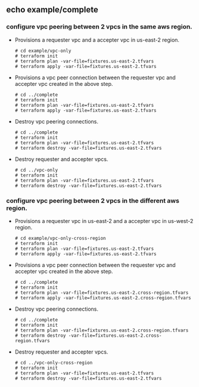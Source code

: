 ## echo example/complete

### configure vpc peering between 2 vpcs in the same aws region.

- Provisions a requester vpc and a accepter vpc in us-east-2 region.
    ```
    # cd example/vpc-only
    # terraform init
    # terraform plan -var-file=fixtures.us-east-2.tfvars
    # terraform apply -var-file=fixtures.us-east-2.tfvars
    ```

- Provisions a vpc peer connection between the requester vpc and accepter vpc 
  created in the above step.
    ```
    # cd ../complete
    # terraform init
    # terraform plan -var-file=fixtures.us-east-2.tfvars
    # terraform apply -var-file=fixtures.us-east-2.tfvars
    ```

- Destroy vpc peering connections.
    ```
    # cd ../complete
    # terraform init
    # terraform plan -var-file=fixtures.us-east-2.tfvars
    # terraform destroy -var-file=fixtures.us-east-2.tfvars
    ```
  
- Destroy requester and accepter vpcs.
    ```
    # cd ../vpc-only
    # terraform init
    # terraform plan -var-file=fixtures.us-east-2.tfvars
    # terraform destroy -var-file=fixtures.us-east-2.tfvars
    ```

### configure vpc peering between 2 vpcs in the different aws region.

- Provisions a requester vpc in us-east-2 and a accepter vpc in us-west-2 region.
    ```
    # cd example/vpc-only-cross-region
    # terraform init
    # terraform plan -var-file=fixtures.us-east-2.tfvars
    # terraform apply -var-file=fixtures.us-east-2.tfvars
    ```

- Provisions a vpc peer connection between the requester vpc and accepter vpc
  created in the above step.
    ```
    # cd ../complete
    # terraform init
    # terraform plan -var-file=fixtures.us-east-2.cross-region.tfvars
    # terraform apply -var-file=fixtures.us-east-2.cross-region.tfvars
    ```

- Destroy vpc peering connections.
    ```
    # cd ../complete
    # terraform init
    # terraform plan -var-file=fixtures.us-east-2.cross-region.tfvars
    # terraform destroy -var-file=fixtures.us-east-2.cross-region.tfvars
    ```

- Destroy requester and accepter vpcs.
    ```
    # cd ../vpc-only-cross-region
    # terraform init
    # terraform plan -var-file=fixtures.us-east-2.tfvars
    # terraform destroy -var-file=fixtures.us-east-2.tfvars
    ```